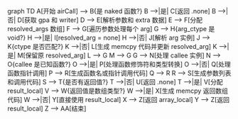 graph TD
    A[开始 airCall] --> B{是 naked 函数?}
    B -->|是| C[返回 .none]
    B -->|否| D[获取 gpa 和 writer]
    D --> E[解析参数和 extra 数据]
    E --> F[分配 resolved_args 数组]
    F --> G[遍历参数处理每个 arg]
    G --> H{arg_ctype 是 void?}
    H -->|是| I[resolved_arg = none]
    H -->|否| J[解析 arg 实例]
    J --> K{ctype 是否匹配?}
    K -->|否| L[生成 memcpy 代码并更新 resolved_arg]
    K -->|是| M[保留原 resolved_arg]
    L --> G
    M --> G
    G --> N[处理 callee 实例]
    N --> O{callee 是已知函数?}
    O -->|是| P[处理函数修饰符和类型转换]
    O -->|否| Q[处理函数指针调用]
    P --> R[生成函数名或指针调用代码]
    Q --> R
    R --> S[生成参数列表和调用代码]
    S --> T{是否有返回值?}
    T -->|否| U[返回 .none]
    T -->|是| V[分配 result_local]
    V --> W{返回值是数组类型?}
    W -->|是| X[生成 memcpy 返回数组代码]
    W -->|否| Y[直接使用 result_local]
    X --> Z[返回 array_local]
    Y --> Z[返回 result_local]
    Z --> AA[结束]
